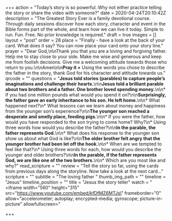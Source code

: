 +++
action = "Today’s story is so powerful.   Why not either practice telling the story or share the video with someone?"
date = 2020-04-24T20:10:42Z
description = "The Greatest Story Ever is a family devotional course.  Through daily sessions discover how each story, character and event in the Bible forms part of the whole, and learn how we can live it today. Simple to run. Fun. Free. No prior knowledge is required."
draft = true
images = []
layout = "post"
order = 28
place = "Finally - have a look at the back of your card. What does it say? You can now place your card onto your story line."
prayer = "Dear God,\n\nThank you that you are a loving and forgiving father. Help me to stay close to your side. Make me wise and generous and keep me from foolish decisions. Give me a welcoming attitude towards those who return to you.\n\nAmen\n\n**Pray it +**     Using the words you chose to describe the father in the story, thank God for his character and attitude towards us."
qrcode = ""
questions = "**Jesus told stories (parables) to capture people’s imaginations and challenge their hearts.**\n\n**Jesus told a brilliant parable about two brothers and a father. One brother loved spending money.**\n\n* If you had one million pounds what would you spend it on?\n\n**Surprisingly, the father gave an early inheritance to his son. He left home.**\n\n* What happened next?\n* What lessons can we learn about money and happiness from the younger son’s experience?\n\n**The younger son reached a desperate and smelly place, feeding pigs.**\n\n* If you were the father, how would you have responded to the son trying to come home? Why?\n* Using three words how would you describe the father?\n\n**In the parable, the father represents God.**\n\n* What does his response to the younger son show us about what God is like?\n\n**The older brother felt angry that the younger brother had been let off the hook.**\n\n* When are we tempted to feel like that?\n* Using three words for each, how would you describe the younger and older brothers?\n\n**In the parable, if the father represents God, we are like one of the two brothers.**\n\n* Which are you most like and why?"
read_scripture = ""
review = "Tell the story so far, using the cards from previous days along the storyline.  Now take a look at the next card…"
scripture = ""
subtitle = "The loving father "
thumb_img_path = ""
timeline = "Jesus"
timeline_position = ""
title = "Jesus the story teller"
watch = "<iframe width=\"560\" height=\"315\" src=\"https://www.youtube.com/embed/kfDfMZ6MTJs\" frameborder=\"0\" allow=\"accelerometer; autoplay; encrypted-media; gyroscope; picture-in-picture\" allowfullscreen></iframe>"

+++
